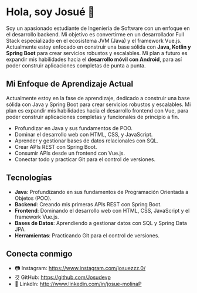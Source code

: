 # Hola, soy Josué 👋

Soy un apasionado estudiante de Ingeniería de Software con un enfoque en el desarrollo backend. Mi objetivo es convertirme en un desarrollador Full Stack especializado en el ecosistema JVM (Java) y el framework Vue.js.
Actualmente estoy enfocado en construir una base sólida con **Java, Kotlin y Spring Boot** para crear servicios robustos y escalables. 
Mi plan a futuro es expandir mis habilidades hacia el **desarrollo móvil con Android**, para así poder construir aplicaciones completas de punta a punta.

## Mi Enfoque de Aprendizaje Actual

Actualmente estoy en la fase de aprendizaje, dedicado a construir una base sólida con Java y Spring Boot para crear servicios robustos y escalables. Mi plan es expandir mis habilidades hacia el desarrollo frontend con Vue, para poder construir aplicaciones completas y funcionales de principio a fin.

- Profundizar en Java y sus fundamentos de POO.
- Dominar el desarrollo web con HTML, CSS, y JavaScript.
- Aprender y gestionar bases de datos relacionales con SQL.
- Crear APIs REST con Spring Boot.
- Consumir APIs desde un frontend con Vue.js.
- Conectar todo y practicar Git para el control de versiones.

## Tecnologías

- **Java**: Profundizando en sus fundamentos de Programación Orientada a Objetos (POO).
- **Backend**: Creando mis primeras APIs REST con Spring Boot.
- **Frontend**: Dominando el desarrollo web con HTML, CSS, JavaScript y el framework Vue.js.
- **Bases de Datos**: Aprendiendo a gestionar datos con SQL y Spring Data JPA.
- **Herramientas**: Practicando Git para el control de versiones.

## Conecta conmigo
- 📷 Instagram: https://www.instagram.com/josuezzz.0/
- 깃 GitHub: https://github.com/Josudevp
- 💼 Linkdln: http://www.linkedin.com/in/josue-molinaP


